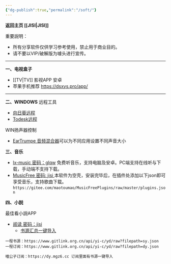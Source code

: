 ```yaml
---
{"dg-publish":true,"permalink":"/soft/"}
---
```



**返回主页 [[JISI\|JISI]]**

重要説明：
- 所有分享软件仅供学习参考使用，禁止用于商业目的。
- 请不要以VIP/破解版为噱头进行宣传。

---
**一、电视盒子**
- [[TV\|TV]] 影视APP 安卓
- 苹果手机推荐  [https://dsxys.pro/app/   ](https://dsxys.pro/app/   )

---
**二、WINDOWS**
远程工具
- [向日葵远程](https://sunlogin.oray.com/download?categ=personal)
- [Todesk远程](https://www.todesk.com/download.html)

WIN扬声器控制
- [EarTrumpe 音频混合器](https://eartrumpet.app/)可以为不同应用设置不同声音大小

**三、音乐**
- [lx-music 密码：glqw](https://www.lanzoui.com/b0bf2cfa/)   免费听音乐，支持电脑及安卓。PC端支持在线听与下载，手动端不支持下载。
- [MusicFree 密码: jisi ](https://jisi.lanzout.com/b012thr7e)   本软件为空壳，安装完毕后，在插件处添加以下json即可享受音乐，支持歌曲下载。`https://gitee.com/maotoumao/MusicFreePlugins/raw/master/plugins.json`

**四、小説**

最佳看小説APP
- [阅读 密码：jisi ](https://jisi.lanzout.com/b012ti55g?password=dugv)  
	- [书源汇总一键导入](https://legado.aoaostar.com/)

```
一程书源：https://www.gitlink.org.cn/api/yi-c/yd/raw?filepath=sy.json
一程订阅：https://www.gitlink.org.cn/api/yi-c/yd/raw?filepath=dy.json

喵公子订阅：https://dy.mgz6.cc 订阅里面有书源一键导入
```